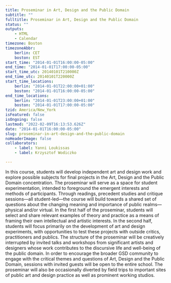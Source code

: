 ```yaml
---
title: Proseminar in Art, Design and the Public Domain
subtitle: ""
fulltitle: Proseminar in Art, Design and the Public Domain
status: ""
outputs:
    - HTML
    - Calendar
timezone: Boston
timezoneAbbr:
    berlin: CET
    boston: EST
start_time: "2014-01-01T16:00:00-05:00"
end_time: "2014-01-01T17:00:00-05:00"
start_time_utc: 20140101T210000Z
end_time_utc: 20140101T220000Z
start_time_locations:
    berlin: "2014-01-01T22:00:00+01:00"
    boston: "2014-01-01T16:00:00-05:00"
end_time_locations:
    berlin: "2014-01-01T23:00:00+01:00"
    boston: "2014-01-01T17:00:00-05:00"
tzid: America/New_York
isFeatured: false
isOngoing: false
lastmod: "2022-02-09T16:13:53.626Z"
date: "2014-01-01T16:00:00-05:00"
slug: proseminar-in-art-design-and-the-public-domain
noHeaderImage: false
collaborators:
    - label: Yanni Loukissas
    - label: Krzysztof Wodiczko

---
```

In this course, students will develop independent art and design work and explore possible subjects for final projects in the Art, Design and the Public Domain concentration. The proseminar will serve as a space for student experimentation, intended to foreground the emergent interests and methods of participants. Through readings, precedent studies and critique sessions—all student-led—the course will build towards a shared set of questions about the changing meaning and importance of public realms—physical and/or virtual. In the first half of the proseminar, students will select and share relevant examples of theory and practice as a means of framing their own intellectual and artistic interests. In the second half, students will focus primarily on the development of art and design experiments, with opportunities to test these projects with outside critics, practitioners and publics. The structure of the proseminar will be creatively interrupted by invited talks and workshops from significant artists and designers whose work contributes to the discursive life and well-being of the public domain. In order to encourage the broader GSD community to engage with the critical themes and questions of Art, Design and the Public Domain, sessions with invited guests will be open to the entire school. The proseminar will also be occasionally diverted by field trips to important sites of public art and design practice as well as prominent working studios.